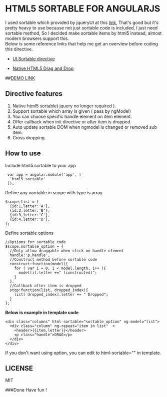 HTML5 SORTABLE FOR ANGULARJS
=============================

I used sortable which provided by jqueryUI at this [link](https://github.com/angular-ui/ui-sortable), That's good but it's pretty heavy to use because not just sortable code is included, I just need sortable method, So I decided make sortable items by html5 instead, almost modern browsers support this.  
Below is some reference links that help me get an overview before coding this directive.  

- [UI.Sortable directive](https://github.com/angular-ui/ui-sortable)

- [Native HTML5 Drag and Drop](http://www.html5rocks.com/en/tutorials/dnd/basics/)

##[DEMO LINK](http://bachvtuan.github.io/html5-sortable-angularjs/)
## Directive features
1.  Native html5 sortable( jquery no longer required ).
2.  Support sortable which array is given ( pass by ngModel)
3.  You can choose specific handle element on item element.
4.  Offer callback when init directive or after item is dropped.
5.  Auto update sortable DOM when ngmodel is changed or removed sub item.
6.  Cross dropping

## How to use
Include html5.sortable to your app

     var app = angular.module('app', [ 
      'html5.sortable'
     ]);

Define any varriable in scope with type is array

    $scope.list = [
      {id:1,letter:'A'},
      {id:2,letter:'B'},
      {id:3,letter:'C'},
      {id:4,letter:'D'},
    ];
Define sortable options

    //Options for sortable code
    $scope.sortable_option = {
      //Only allow draggable when click on handle element
      handle:'p.handle',
      //Construct method before sortable code
      construct:function(model){
        for ( var i = 0; i < model.length; i++ ){
          model[i].letter +=" (constructed)";
        }
      },
      //Callback after item is dropped
      stop:function(list, dropped_index){
        list[ dropped_index].letter += " Dropped";
      }
    };



**Below is example in template code**

    <div class="columns" html-sortable="sortable_option" ng-model="list">
      <div class="column" ng-repeat="item in list"  >
        <header>{{item.letter}}</header>
        <p class="handle">DRAG</p>
      </div>
    </div>
 
If you don't want using option, you can edit to html-sortable="" in template.

## LICENSE

MIT

###Done
Have fun !